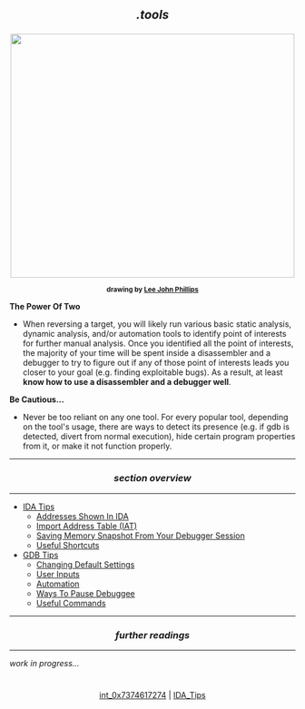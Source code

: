 ## *<p align='center'>.tools</p>*

<div align='center'> 
<img src="https://github.com/yellowbyte/reverse-engineering-reference-manual/blob/reorganize/images/tools/tools.jpg" width="500" height="430"> 
<p align='center'><sub><strong>drawing by <a href="http://www.leejohnphillips.com/">Lee John Phillips</a></strong></sub></p>
</div>

__The Power Of Two__
* When reversing a target, you will likely run various basic static analysis, dynamic analysis, and/or automation tools to identify point of interests for further manual analysis. Once you identified all the point of interests, the majority of your time will be spent inside a disassembler and a debugger to try to figure out if any of those point of interests leads you closer to your goal (e.g. finding exploitable bugs). As a result, at least __know how to use a disassembler and a debugger well__.

__Be Cautious...__
* Never be too reliant on any one tool. For every popular tool, depending on the tool's usage, there are ways to detect its presence (e.g. if gdb is detected, divert from normal execution), hide certain program properties from it, or make it not function properly. 

---
### *<p align='center'> section overview </p>*
---
* [IDA Tips](IDA_Tips.md)
  * [Addresses Shown In IDA](IDA_Tips.md#-addresses-shown-in-ida-)
  * [Import Address Table (IAT)](IDA_Tips.md#-import-address-table-iat-)
  * [Saving Memory Snapshot From Your Debugger Session](IDA_Tips.md#-saving-memory-snapshot-from-your-debugger-session-)
  * [Useful Shortcuts](IDA_Tips.md#-useful-shortcuts-)
* [GDB Tips](GDB_Tips.md)
  * [Changing Default Settings](GDB_Tips.md#-changing-default-settings-)
  * [User Inputs](GDB_Tips.md#-user-inputs-)
  * [Automation](GDB_Tips.md#-automation-)
  * [Ways To Pause Debuggee](GDB_Tips.md#-ways-to-pause-debuggee-)
  * [Useful Commands](GDB_Tips.md#-useful-commands-)

---
### *<p align='center'> further readings </p>*
---
*work in progress...*

#
<p align='center'><a href="/contents/general-knowledge/int_0x7374617274.md">int_0x7374617274</a> | <a href="/contents/tools/IDA_Tips.md">IDA_Tips</a></p>
